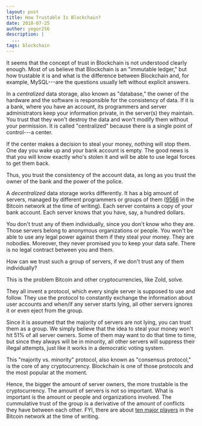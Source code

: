 ```yaml
---
layout: post
title: How Trustable Is Blockchain?
date: 2018-07-25
author: yegor256
description: |
  ...
tags: blockchain
---
```


It seems that the concept of trust in Blockchain is not understood clearly enough.
Most of us believe that Blockchain is an "immutable ledger,"
but how trustable it is and what is the difference between Blockchain and, for example,
MySQL---are the questions usually left without explicit answers.

<!--more-->

In a _centralized_ data storage, also known as "database," the owner of the
hardware and the software is responsible for the consistency of data. If it
is a bank, where you have an account, its programmers and server administrators
keep your information private, in the server(s) they maintain. You trust
that they won't destroy the data and won't modify them without
your permission. It is called "centralized" because there is a single
point of control---a center.

If the center makes a decision to steal your money, nothing will stop them.
One day you wake up and your bank account is empty. The good news
is that you will know exactly who's stolen it and will be able
to use legal forces to get them back.

Thus, you trust the consistency of the account data, as long as you trust
the owner of the bank and the power of the police.

A _decentralized_ data storage works differently. It has a big amount of
servers, managed by different programmers or groups of them
([9566](https://bitnodes.earn.com/) in the Bitcoin network at the time of writing). Each server
contains a copy of your bank account. Each server knows that you have, say,
a hundred dollars.

You don't trust any of them individually, since you don't know who they are. Those servers
belong to anonymous organizations or people. You won't be able to use any
legal power against them if they steal your money. They are nobodies. Moreover, they
never promised you to keep your data safe. There is no legal contract between
you and them.

How can we trust such a group of servers,
if we don't trust any of them individually?

This is the problem Bitcoin and other cryptocurrencies, like Zold, solve.

They all invent a protocol, which every single server is supposed to use and follow.
They use the protocol to constantly exchange the information about
user accounts and when/if any server starts lying, all other servers ignores
it or even eject from the group.

Since it is assumed that the majority of servers are not lying, you
can trust them as a group.
We simply believe that the idea to steal your money won't hit 51% of all server
owners. Some of them may want to do that time to time, but since they always
will be in minority, all other servers will suppress their illegal attempts,
just like it works in a democratic voting system.

This "majority vs. minority" protocol, also known as "consensus protocol," is
the core of any cryptocurrency. Blockchain is one of those protocols and the
most popular at the moment.

Hence, the bigger the amount of server owners,
the more trustable is the cryptocurrency. The amount of servers is not
so important. What is important is the amount or people and organizations
involved. The cummulative trust of the group is a derivative of the amount
of conflicts they have between each other. FYI, there are
about [ten major players](https://www.blockchain.com/en/pools)
in the Bitcoin network at the time of writing.

